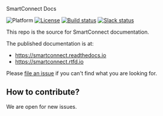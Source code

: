 SmartConnect Docs

![Platform](https://img.shields.io/badge/platform-Sphinx-blue.svg) [![License](https://img.shields.io/badge/license-CC%20BY%204.0-blue.svg)](https://creativecommons.org/licenses/by/4.0/) [![Build status](https://circleci.com/gh/opendatakit/docs.svg?style=shield&circle-token=:circle-token)](https://circleci.com/gh/opendatakit/docs/) [![Slack status](http://slack.opendatakit.org/badge.svg)](http://slack.opendatakit.org/)

This repo is the source for SmartConnect documentation.

The published documentation is at:

 - https://smartconnect.readthedocs.io
 - https://smartconnect.rtfd.io


Please [file an issue](https://github.com/Brennan-Walsh/smartconnect/issues) if you can't find what you are looking for.

## How to contribute?

We are open for new issues.
